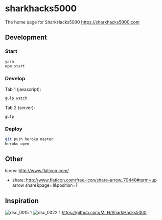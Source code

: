 # sharkhacks5000
The home page for SharkHacks5000 https://sharkhacks5000.com 

## Development
### Start
```sh
yarn
npm start
```

### Develop
Tab 1 (javascript):
```sh
gulp watch
```
Tab 2 (server):
```sh
gulp
```

### Deploy
```sh
git push heroku master
heroku open
```

## Other
Icons: http://www.flaticon.com/
- share: http://www.flaticon.com/free-icon/share-arrow_70440#term=up arrow share&page=1&position=1

## Inspiration

![dsc_0015 1](https://cloud.githubusercontent.com/assets/744973/12055590/7340b810-aee3-11e5-9267-75d4278a415d.jpg)
![dsc_0022 1](https://cloud.githubusercontent.com/assets/744973/12055592/76315c6e-aee3-11e5-8614-9e51191c4b20.jpg)
https://github.com/MLH/SharkHacks5000
